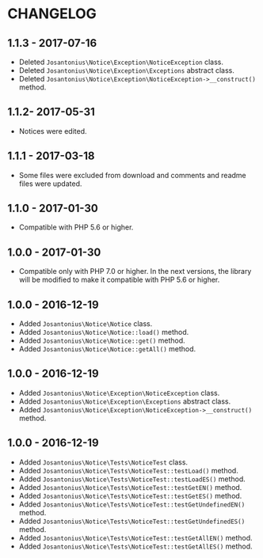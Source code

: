 # CHANGELOG

## 1.1.3 - 2017-07-16
* Deleted `Josantonius\Notice\Exception\NoticeException` class.
* Deleted `Josantonius\Notice\Exception\Exceptions` abstract class.
* Deleted `Josantonius\Notice\Exception\NoticeException->__construct()` method.

## 1.1.2- 2017-05-31
* Notices were edited.

## 1.1.1 - 2017-03-18
* Some files were excluded from download and comments and readme files were updated.

## 1.1.0 - 2017-01-30
* Compatible with PHP 5.6 or higher.

## 1.0.0 - 2017-01-30
* Compatible only with PHP 7.0 or higher. In the next versions, the library will be modified to make it compatible with PHP 5.6 or higher.

## 1.0.0 - 2016-12-19
* Added `Josantonius\Notice\Notice` class.
* Added `Josantonius\Notice\Notice::load()` method.
* Added `Josantonius\Notice\Notice::get()` method.
* Added `Josantonius\Notice\Notice::getAll()` method.

## 1.0.0 - 2016-12-19
* Added `Josantonius\Notice\Exception\NoticeException` class.
* Added `Josantonius\Notice\Exception\Exceptions` abstract class.
* Added `Josantonius\Notice\Exception\NoticeException->__construct()` method.

## 1.0.0 - 2016-12-19
* Added `Josantonius\Notice\Tests\NoticeTest` class.
* Added `Josantonius\Notice\Tests\NoticeTest::testLoad()` method.
* Added `Josantonius\Notice\Tests\NoticeTest::testLoadES()` method.
* Added `Josantonius\Notice\Tests\NoticeTest::testGetEN()` method.
* Added `Josantonius\Notice\Tests\NoticeTest::testGetES()` method.
* Added `Josantonius\Notice\Tests\NoticeTest::testGetUndefinedEN()` method.
* Added `Josantonius\Notice\Tests\NoticeTest::testGetUndefinedES()` method.
* Added `Josantonius\Notice\Tests\NoticeTest::testGetAllEN()` method.
* Added `Josantonius\Notice\Tests\NoticeTest::testGetAllES()` method.